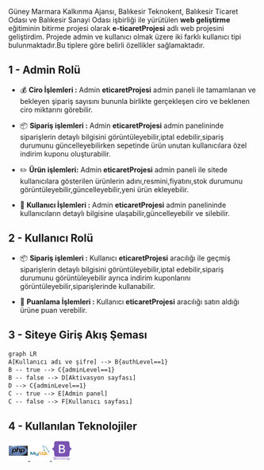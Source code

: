 Güney Marmara Kalkınma Ajansı, Balıkesir Teknokent, Balıkesir Ticaret Odası ve Balıkesir Sanayi Odası işbirliği ile yürütülen **web geliştirme** eğitiminin bitirme projesi olarak **e-ticaretProjesi** adlı web projesini geliştirdim. Projede admin ve kullanıcı olmak üzere iki farklı kullanıcı tipi bulunmaktadır.Bu tiplere göre belirli özellikler sağlamaktadır.

## 1 - Admin Rolü 

* :moneybag: **Ciro İşlemleri :** Admin **eticaretProjesi** admin paneli ile tamamlanan ve bekleyen şipariş sayısını bununla birlikte gerçekleşen ciro ve beklenen ciro miktarını görebilir.

* :package: **Sipariş işlemleri :** Admin  **eticaretProjesi** admin panelininde siparişlerin detaylı bilgisini görüntüleyebilir,iptal edebilir,sipariş durumunu güncelleyebilirken sepetinde ürün unutan kullanıcılara özel indirim kuponu oluşturabilir.

* :pencil2:	**Ürün işlemleri:** Admin **eticaretProjesi** admin paneli ile sitede kullanıcılara gösterilen ürünlerin adını,resmini,fiyatını,stok durumunu görüntüleyebilir,güncelleyebilir,yeni ürün ekleyebilir.

* :man: **Kullanıcı İşlemleri :** Admin  **eticaretProjesi** admin panelininde kullanıcıların detaylı bilgisine ulaşabilir,güncelleyebilir ve silebilir.

## 2 - Kullanıcı Rolü

* :package: **Sipariş işlemleri :** Kullanıcı  **eticaretProjesi**  aracılığı ile geçmiş siparişlerin detaylı bilgisini görüntüleyebilir,iptal edebilir,sipariş durumunu görüntüleyebilir ayrıca indirim kuponlarını görüntüleyebilir,siparişlerinde kullanabilir.

* :1234: **Puanlama İşlemleri :** Kullanıcı **eticaretProjesi** aracılığı satın aldığı ürüne puan verebilir.

## 3 - Siteye Giriş Akış Şeması

```mermaid
graph LR
A[Kullanıcı adı ve şifre] --> B{authLevel==1}
B -- true --> C{adminLevel==1}
B -- false --> D[Aktivasyon sayfası]
D --> C{adminLevel==1}
C -- true --> E[Admin panel]
C -- false --> F[Kullanıcı sayfası]
```

## 4 - Kullanılan Teknolojiler

<p align="left"> 
<a href="https://www.php.net" target="_blank" rel="noreferrer"> <img src="https://raw.githubusercontent.com/devicons/devicon/master/icons/php/php-original.svg" alt="php" width="40" height="40"/> </a>
<a href="https://www.mysql.com/" target="_blank" rel="noreferrer"> <img src="https://raw.githubusercontent.com/devicons/devicon/master/icons/mysql/mysql-original-wordmark.svg" alt="mysql" width="40" height="40"/> </a>
<a href="https://getbootstrap.com" target="_blank" rel="noreferrer"> <img src="https://raw.githubusercontent.com/devicons/devicon/master/icons/bootstrap/bootstrap-plain-wordmark.svg" alt="bootstrap" width="40" height="40"/></a> </p>
